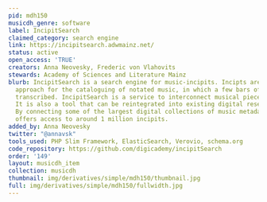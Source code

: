 ```yaml
---
pid: mdh150
musicdh_genre: software
label: IncipitSearch
claimed_category: search engine
link: https://incipitsearch.adwmainz.net/
status: active
open_access: 'TRUE'
creators: Anna Neovesky, Frederic von Vlahovits
stewards: Academy of Sciences and Literature Mainz
blurb: IncipitSearch is a search engine for music-incipits. Incipts are a pragmatic
  approach for the cataloguing of notated music, in which a few bars of a score are
  transcribed. IncipitSearch is a service to interconnect musical pieces via metadata.
  It is also a tool that can be reintegrated into existing digital research platforms.
  By connecting some of the largest digital collections of music metadata it already
  offers access to around 1 million incipits.
added_by: Anna Neovesky
twitter: "@annavsk"
tools_used: PHP Slim Framework, ElasticSearch, Verovio, schema.org
code_repository: https://github.com/digicademy/incipitSearch
order: '149'
layout: musicdh_item
collection: musicdh
thumbnail: img/derivatives/simple/mdh150/thumbnail.jpg
full: img/derivatives/simple/mdh150/fullwidth.jpg
---
```

